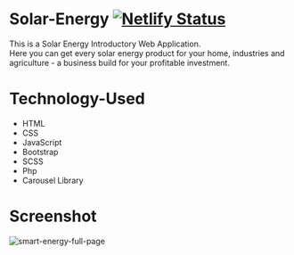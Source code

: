 # Solar-Energy [![Netlify Status](https://api.netlify.com/api/v1/badges/5bbebd4c-026d-45c1-978a-cbaa100951dc/deploy-status)](https://app.netlify.com/sites/hashuudev-solar-site/deploys)
This is a Solar Energy Introductory Web Application. <br> Here you can get every solar energy product for your home, industries and agriculture - a business build for your profitable investment.

# Technology-Used
* HTML
* CSS
* JavaScript
* Bootstrap
* SCSS
* Php
* Carousel Library

# Screenshot

![smart-energy-full-page](https://github.com/Hashuudev/Solar-Energy-Landing-Page/assets/94761963/b57ca584-9136-4f32-be0e-a6b9c17ef3a4)
